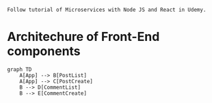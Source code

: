 
    Follow tutorial of Microservices with Node JS and React in Udemy.


# Architechure of Front-End components
```mermaid
graph TD
    A[App] --> B[PostList]
    A[App] --> C[PostCreate]
    B --> D[CommentList]
    B --> E[CommentCreate]
```
